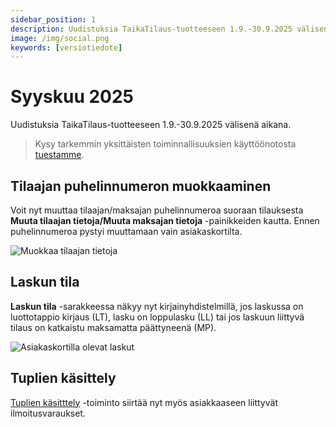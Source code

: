 ```yaml
---
sidebar_position: 1
description: Uudistuksia TaikaTilaus-tuotteeseen 1.9.-30.9.2025 välisenä aikana
image: /img/social.png
keywords: [versiotiedote]
---
```


# Syyskuu 2025

Uudistuksia TaikaTilaus-tuotteeseen 1.9.-30.9.2025 välisenä aikana.

> Kysy tarkemmin yksittäisten toiminnallisuuksien käyttöönotosta [tuestamme](https://taikatilaus.freshdesk.com/).

## Tilaajan puhelinnumeron muokkaaminen

Voit nyt muuttaa tilaajan/maksajan puhelinnumeroa suoraan tilauksesta **Muuta tilaajan tietoja/Muuta maksajan tietoja** -painikkeiden kautta. Ennen puhelinnumeroa pystyi muuttamaan vain asiakaskortilta.

![Muokkaa tilaajan tietoja](/img/versiotiedotteet/puhelinumero.png)

## Laskun tila

**Laskun tila** -sarakkeessa näkyy nyt kirjainyhdistelmillä, jos laskussa on luottotappio kirjaus (LT), lasku on loppulasku (LL) tai jos laskuun liittyvä tilaus on katkaistu maksamatta päättyneenä (MP).

![Asiakaskortilla olevat laskut](/img/versiotiedotteet/laskun-tila.png)

## Tuplien käsittely

[Tuplien käsitttely](https://support.taikatilaus.fi/docs/ohjeet/yleiset_ominaisuudet/hallinta#tuplien-k%C3%A4sittely) -toiminto siirtää nyt myös asiakkaaseen liittyvät ilmoitusvaraukset.

<!-- ## IlmoitusStudion parannuksia -->



